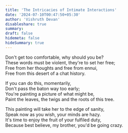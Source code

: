 ```yaml
---
title: 'The Intricacies of Intimate Interactions'
date: '2024-07-10T00:47:50+05:30'
author: 'Vishruth Devan'
disableshare: true
summary: 
draft: false
hidemeta: false
hideSummary: true
---
```


Don't get too comfortable, why should you be?  
These words must be violent, they're to set her free;  
Free from her thoughts and free from ennui,  
Free from this desert of a chat history.  

If you can do this, momentarily,  
Don't pass the baton way too early;  
You're painting a picture of what might be,  
Paint the leaves, the twigs and the roots of this tree.  

This painting will take her to the edge of sanity,  
Speak now as you wish, your minds are hazy.  
It's time to enjoy the fruit of your fulfiled duty,  
Because best believe, my brother, you'd be going crazy.
